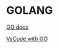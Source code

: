 # GOLANG

[GO docs](https://go.dev/doc/)

[VsCode with GO](https://code.visualstudio.com/docs/languages/go)
